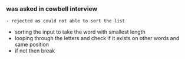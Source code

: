 ### was asked in cowbell interview 
    - rejected as could not able to sort the list 


- sorting the input to take the word with smallest length 
- looping through the letters and check if it exists on other words and same position 
- if not then break 